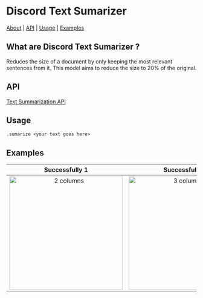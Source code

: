# Discord Text Sumarizer
[About](#About) | [API](#API) | [Usage](#Usage) | [Examples](#examples)

## What are Discord Text Sumarizer ?

Reduces the size of a document by only keeping the most relevant sentences from it. This model aims to reduce the size to 20% of the original.

## API

[Text Summarization API](https://deepai.org/machine-learning-model/summarization)

## Usage
```
.sumarize <your text goes here>
```

## Examples

| Successfully 1 | Successfully 2 | Failed |
|:---------------:|:----------------:|:------------------:|
| <img width="300" alt="2 columns" src="https://user-images.githubusercontent.com/106671990/205347197-f03a1798-dbab-4e67-b6b5-b5a51d6871bc.png"> | <img width="300" alt="3 columns" src="https://user-images.githubusercontent.com/106671990/205346954-19353488-1949-4edd-91c5-d182510a1046.png"> | <img width="290" alt="4 columns" src="https://user-images.githubusercontent.com/106671990/205347092-590b3afe-3115-46ea-b325-bf731a666550.png"> |

